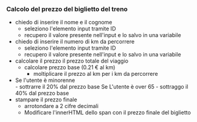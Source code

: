 ### Calcolo del prezzo del biglietto del treno

- chiedo di inserire il nome e il cognome
    - seleziono l'elemento input tramite ID
    - recupero il valore presente nell'input e lo salvo in una variabile
- chiedo di inserire il numero di km da percorrere
    - seleziono l'elemento input tramite ID
    - recupero il valore presente nell'input e lo salvo in una variabile
- calcolare il prezzo il prezzo totale del viaggio
    - calcolare prezzo base (0.21 € al km)
        - moltiplicare il prezzo al km per i km da percorrere
- Se l'utente è minorenne         
        - sottrarre il 20% dal prezzo base
 Se L'utente è over 65
        - sottraggo il 40% dal prezzo base 
- stampare il prezzo finale  
    - arrotondare a 2 cifre decimali
    - Modificare l'innerHTML dello span con il prezzo finale del biglietto    